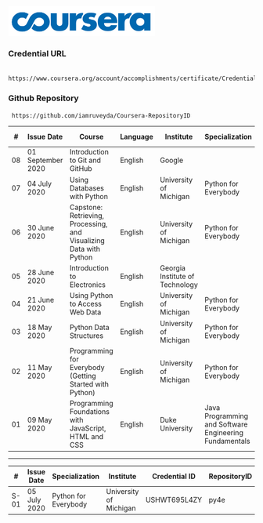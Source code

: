 <a href="https://www.coursera.org/">
<img width="300" alt="Coursera" src="https://github.com/iamruveyda/images/blob/master/Company/coursera-logo.png?raw=true" >
</a>


### Credential URL

     https://www.coursera.org/account/accomplishments/certificate/CredentialID
	 
### Github Repository

	 https://github.com/iamruveyda/Coursera-RepositoryID

| \# | Issue Date        | Course                                                             | Language | Institute                       | Specialization                                         | Credential ID | Repository ID             |
|----|-------------------|--------------------------------------------------------------------|----------|---------------------------------|--------------------------------------------------------|---------------|---------------------------|
| 08 | 01 September 2020 | Introduction to Git and GitHub                                     | English  | Google                          |                                                        | AFFGS26PXXFJ  | introduction-git\-github |
| 07 | 04 July 2020      | Using Databases with Python                                        | English  | University of Michigan          | Python for Everybody                                   | NDLZWKMPV92Z  | py4e                      |
| 06 | 30 June 2020      | Capstone: Retrieving, Processing, and Visualizing Data with Python | English  | University of Michigan          | Python for Everybody                                   | C36PURLXGPEX  | py4e                      |
| 05 | 28 June 2020      | Introduction to Electronics                                        | English  | Georgia Institute of Technology |                                                        | PQMVBZF4DPRF  | electronics               |
| 04 | 21 June 2020      | Using Python to Access Web Data                                    | English  | University of Michigan          | Python for Everybody                                   | BNVE9ZL4Q7XQ  | py4e                      |
| 03 | 18 May 2020       | Python Data Structures                                             | English  | University of Michigan          | Python for Everybody                                   | YZ9VBEXRL2ER  | py4e                      |
| 02 | 11 May 2020       | Programming for Everybody (Getting Started with Python)          | English  | University of Michigan          | Python for Everybody                                   | SD97QQQPZTYS  | py4e                      |
| 01 | 09 May 2020       | Programming Foundations with JavaScript, HTML and CSS              | English  | Duke University                 | Java Programming and Software Engineering Fundamentals | 2GVVAQ3MUU9S  | java-programming         |




<hr>

| \#    | Issue Date   | Specialization       | Institute              | Credential ID | RepositoryID |
|-------|--------------|----------------------|------------------------|---------------|--------------|
| S\-01 | 05 July 2020 | Python for Everybody | University of Michigan | USHWT695L4ZY  | py4e         |



